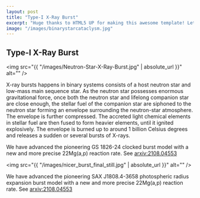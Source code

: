 ```yaml
---
layout: post
title: "Type-I X-Ray Burst"
excerpt: "Huge thanks to HTML5 UP for making this awesome template! Let's see what it can do"
image: "/images/binarystarcataclysm.jpg"
---
```

## Type-I X-Ray Burst

<span class="image left"><img src="{{ "/images/Neutron-Star-X-Ray-Burst.jpg" | absolute_url }}" alt="" /></span>

X-ray bursts happens in binary systems consists of a host neutron star and low-mass main sequence star. As the neutron star possesses enormous gravitational force, once both the neutron star and lifelong companion star are close enough, the stellar fuel of the companion star are siphoned to the neutron star forming an envelope surrounding the neutron-star atmosphere. The envelope is further compressed. The accreted light chemical elements in stellar fuel are then fused to form heavier elements, until it ignited explosively. The envelope is burned up to around 1 billion Celsius degrees and releases a sudden or several bursts of X-rays.

We have advanced the pioneering GS 1826-24 clocked burst model with a new and more precise 22Mg(a,p) reaction rate. See [arxiv:2108.04553](https://arxiv.org/abs/2108.04553/) 


<span class="image left"><img src="{{ "/images/nicer_burst_final_still.jpg" | absolute_url }}" alt="" /></span>

We have advanced the pioneering SAX J1808.4-3658 photospheric radius expansion burst model with a new and more precise 22Mg(a,p) reaction rate.  See [arxiv:2108.04553](https://arxiv.org/abs/2108.04553/) 
